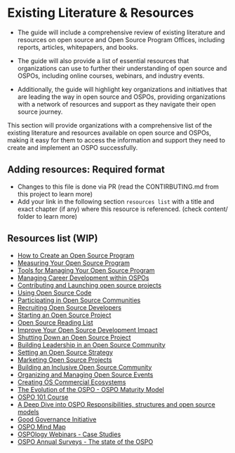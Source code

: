 # Existing Literature & Resources

* The guide will include a comprehensive review of existing literature and resources on open source and Open Source Program Offices, including reports, articles, whitepapers, and books.

* The guide will also provide a list of essential resources that organizations can use to further their understanding of open source and OSPOs, including online courses, webinars, and industry events.

* Additionally, the guide will highlight key organizations and initiatives that are leading the way in open source and OSPOs, providing organizations with a network of resources and support as they navigate their open source journey.

This section will provide organizations with a comprehensive list of the existing literature and resources available on open source and OSPOs, making it easy for them to access the information and support they need to create and implement an OSPO successfully.

## Adding resources: Required format

* Changes to this file is done via PR (read the CONTIRBUTING.md from this project to learn more)
* Add your link in the following section `resources list` with a title and exact chapter (if any) where this resource is referenced. (check content/ folder to learn more)

## Resources list (WIP)

- [How to Create an Open Source Program](https://todogroup.org/guides/how-to-create-an-open-source-program/)
- [Measuring Your Open Source Program](https://todogroup.org/guides/measuring-your-open-source-program/)
- [Tools for Managing Your Open Source Program](https://todogroup.org/guides/tools-for-managing-your-open-source-program/)
- [Managing Career Development within OSPOs](https://todogroup.org/guides/managing-career-development-within-ospo/)
- [Contributing and Launching open source projects](https://todogroup.org/guides/contributing-and-launching-open-source-projects/)
- [Using Open Source Code](https://todogroup.org/guides/using-open-source-code/)
- [Participating in Open Source Communities](https://todogroup.org/guides/participating-in-open-source-communities/)
- [Recruiting Open Source Developers](https://todogroup.org/guides/recruiting-open-source-developers/)
- [Starting an Open Source Project](https://todogroup.org/guides/starting-an-open-source-project/)
- [Open Source Reading List](https://todogroup.org/guides/open-source-reading-list/)
- [Improve Your Open Source Development Impact](https://todogroup.org/guides/improve-your-open-source-development-impact/)
- [Shutting Down an Open Source Project](https://todogroup.org/guides/shutting-down-an-open-source-project/)
- [Building Leadership in an Open Source Community](https://todogroup.org/guides/building-leadership-in-an-open-source-community/)
- [Setting an Open Source Strategy](https://todogroup.org/guides/setting-an-open-source-strategy/)
- [Marketing Open Source Projects](https://todogroup.org/guides/marketing-open-source-projects/)
- [Building an Inclusive Open Source Community](https://todogroup.org/guides/building-an-inclusive-open-source-community/)
- [Organizing and Managing Open Source Events](https://todogroup.org/guides/organizing-and-managing-open-source-events/)
- [Creating OS Commercial Ecosystems](https://todogroup.org/guides/creating-os-commercial-ecosystems/)
- [The Evolution of the OSPO - OSPO Maturity Model](https://linuxfoundation.org/tools/the-evolution-of-the-open-source-program-office-ospo/)
- [OSPO 101 Course](https://github.com/todogroup/ospo101)
- [A Deep Dive into OSPO Responsibilities, structures and open source models](https://www.linuxfoundation.org/tools/a-deep-dive-into-open-source-program-offices/)
- [Good Governance Initiative]()
- [OSPO Mind Map](https://ospomindmap.todogroup.org/)
- [OSPOlogy Webinars - Case Studies]()
- [OSPO Annual Surveys - The state of the OSPO](https://github.com/todogroup/osposurvey)




